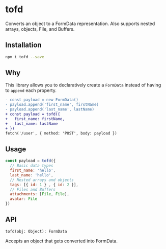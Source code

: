# tofd

Converts an object to a FormData representation. Also supports nested arrays, objects, File, and Buffers.

## Installation
```bash
npm i tofd --save
```

## Why
This library allows you to declaratively create a `FormData` instead of having to `append` each property.

```diff
- const payload = new FormData()
- payload.append('first_name', firstName)
- payload.append('last_name', lastName)
+ const payload = tofd({
+   first_name: firstName,
+   last_name: lastName
+ })
fetch('/user', { method: 'POST', body: payload })
```

## Usage
```js
const payload = tofd({
  // Basic data types
  first_name: 'hello',
  last_name: 'hello',
  // Nested arrays and objects
  tags: [{ id: 1 } , { id: 2 }],
  // Files and Buffers
  attachments: [File, File],
  avatar: File
})
```

## API
```
tofd(obj: Object): FormData
```
Accepts an object that gets converted into FormData.
